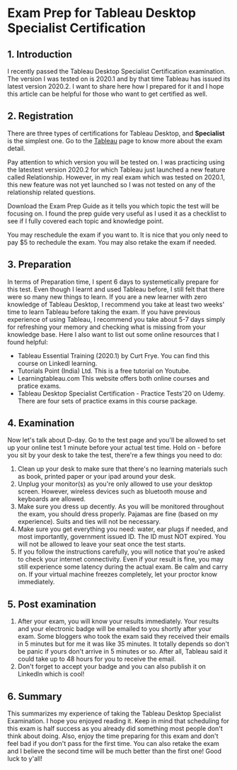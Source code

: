 # Exam Prep for Tableau Desktop Specialist Certification

## 1. Introduction

I recently passed the Tableau Desktop Specialist Certification examination. The version I was tested on is 2020.1 and by that time Tableau has issued its latest version 2020.2. I want to share here how I prepared for it and I hope this article can be helpful for those who want to get certified as well.


## 2. Registration 

There are three types of certifications for Tableau Desktop, and **Specialist** is the simplest one. Go to the [Tableau](https://www.tableau.com/learn/certification/desktop-specialist) page to know more about the exam detail.

Pay attention to which version you will be tested on. I was practicing using the latestest version 2020.2 for which Tableau just launched a new feature called Relationship. However, in my real exam which was tested on 2020.1, this new feature was not yet launched so I was not tested on any of the relationship related questions. 

Download the Exam Prep Guide as it tells you which topic the test will be focusing on. I found the prep guide very useful as I used it as a checklist to see if I fully covered each topic and knowledge point.

You may reschedule the exam if you want to. It is nice that you only need to pay $5 to rechedule the exam. You may also retake the exam if needed. 


## 3. Preparation
In terms of Preparation time, I spent 6 days to systemetically prepare for this test. Even though I learnt and used Tableau before, I still felt that there were so many new things to learn. If you are a new learner with zero knowledge of Tableau Desktop, I recommend you take at least two weeks' time to learn Tableau before taking the exam. If you have previous experience of using Tableau, I recommend you take about 5-7 days simply for refreshing your memory and checking what is missing from your knowledge base. Here I also want to list out some online resources that I found helpful:

* Tableau Essential Training (2020.1) by Curt Frye. You can find this course on LinkedI learning.
* Tutorials Point (India) Ltd. This is a free tutorial on Youtube.
* Learningtableau.com This website offers both online courses and pratice exams.
* Tableau Desktop Specialist Certification - Practice Tests'20 on Udemy. There are four sets of practice exams in this course package.


## 4. Examination

Now let's talk about D-day. Go to the test page and you'll be allowed to set up your online test 1 minute before your actual test time. Hold on - before you sit by your desk to take the test, there're a few things you need to do:

1. Clean up your desk to make sure that there's no learning materials such as book, printed paper or your ipad around your desk. 
2. Unplug your monitor(s) as you're only allowed to use your desktop screen. However, wireless devices such as bluetooth mouse and keyboards are allowed. 
3. Make sure you dress up decently. As you will be monitored throughout the exam, you should dress properly. Pajamas are fine (based on my experience). Suits and ties will not be necessary. 
4. Make sure you get everything you need: water, ear plugs if needed, and most importantly, government issued ID. The ID must NOT expired. You will not be allowed to leave your seat once the test starts.
5. If you follow the instructions carefully, you will notice that you're asked to check your internet connectivity. Even if your result is fine, you may still experience some latency during the actual exam. Be calm and carry on. If your virtual machine freezes completely, let your proctor know immediately. 

## 5. Post examination
1. After your exam, you will know your results immediately. Your results and your electronic badge will be emailed to you shortly after your exam. Some bloggers who took the exam said they received their emails in 5 minutes but for me it was like 35 minutes. It totally depends so don't be panic if yours don't arrive in 5 minutes or so. After all, Tableau said it could take up to 48 hours for you to receive the email.
2. Don't forget to accept your badge and you can also publish it on LinkedIn which is cool!


## 6. Summary 
This summarizes my experience of taking the Tableau Desktop Specialist Examination. I hope you enjoyed reading it. Keep in mind that scheduling for this exam is half success as you already did something most people don't think about doing. Also, enjoy the time preparing for this exam and don't feel bad if you don't pass for the first time. You can also retake the exam and I believe the second time will be much better than the first one! Good luck to y'all!





